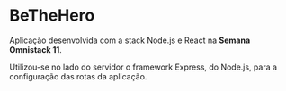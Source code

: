 # BeTheHero
Aplicação desenvolvida com a stack Node.js e React na <b>Semana Omnistack 11</b>.

Utilizou-se no lado do servidor o framework Express, do Node.js, para a configuração das rotas da aplicação.
